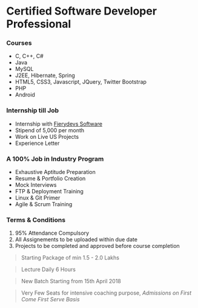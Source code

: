 # Certified Software Developer Professional

### Courses
* C, C++, C#
* Java
* MySQL
* J2EE, Hibernate, Spring
* HTML5, CSS3, Javascript, JQuery, Twitter Bootstrap
* PHP
* Android

### Internship till Job
* Internship with [Fierydevs Software](https://www.fierydevs.com)
* Stipend of 5,000 per month
* Work on Live US Projects
* Experience Letter

### A 100% Job in Industry Program 
* Exhaustive Aptitude Preparation
* Resume & Portfolio Creation
* Mock Interviews
* FTP & Deployment Training
* Linux & Git Primer
* Agile & Scrum Training


### Terms & Conditions
1. 95% Attendance Compulsory
2. All Assignements to be uploaded within due date
3. Projects to be completed and approved before course completion

> Starting Package of min 1.5 - 2.0 Lakhs

> Lecture Daily 6 Hours 

> New Batch Starting from 15th April 2018

> Very Few Seats for intensive coaching purpose, *Admissions on First Come First Serve Basis*
